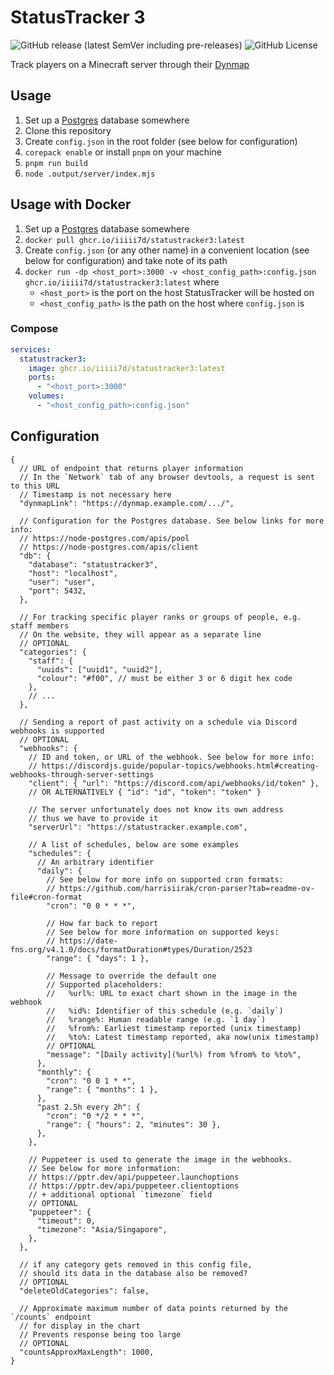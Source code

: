 # StatusTracker 3

![GitHub release (latest SemVer including pre-releases)](https://img.shields.io/github/v/release/iiiii7d/statustracker3?include_prereleases)
![GitHub License](https://img.shields.io/github/license/iiiii7d/statustracker3)

Track players on a Minecraft server through their [Dynmap](https://www.spigotmc.org/resources/dynmap%C2%AE.274/)

## Usage

1. Set up a [Postgres](https://www.postgresql.org/) database somewhere
2. Clone this repository
3. Create `config.json` in the root folder (see below for configuration)
4. `corepack enable` or install `pnpm` on your machine
5. `pnpm run build`
6. `node .output/server/index.mjs`

## Usage with Docker

1. Set up a [Postgres](https://www.postgresql.org/) database somewhere
2. `docker pull ghcr.io/iiiii7d/statustracker3:latest`
3. Create `config.json` (or any other name) in a convenient location (see below for configuration) and take note of its path
4. `docker run -dp <host_port>:3000 -v <host_config_path>:config.json ghcr.io/iiiii7d/statustracker3:latest` where
   - `<host_port>` is the port on the host StatusTracker will be hosted on
   - `<host_config_path>` is the path on the host where `config.json` is

### Compose

```yaml
services:
  statustracker3:
    image: ghcr.io/iiiii7d/statustracker3:latest
    ports:
      - "<host_port>:3000"
    volumes:
      - "<host_config_path>:config.json"
```

## Configuration

```jsonc
{
  // URL of endpoint that returns player information
  // In the `Network` tab of any browser devtools, a request is sent to this URL
  // Timestamp is not necessary here
  "dynmapLink": "https://dynmap.example.com/.../",

  // Configuration for the Postgres database. See below links for more info:
  // https://node-postgres.com/apis/pool
  // https://node-postgres.com/apis/client
  "db": {
    "database": "statustracker3",
    "host": "localhost",
    "user": "user",
    "port": 5432,
  },

  // For tracking specific player ranks or groups of people, e.g. staff members
  // On the website, they will appear as a separate line
  // OPTIONAL
  "categories": {
    "staff": {
      "uuids": ["uuid1", "uuid2"],
      "colour": "#f00", // must be either 3 or 6 digit hex code
    },
    // ...
  },

  // Sending a report of past activity on a schedule via Discord webhooks is supported
  // OPTIONAL
  "webhooks": {
    // ID and token, or URL of the webhook. See below for more info:
    // https://discordjs.guide/popular-topics/webhooks.html#creating-webhooks-through-server-settings
    "client": { "url": "https://discord.com/api/webhooks/id/token" },
    // OR ALTERNATIVELY { "id": "id", "token": "token" }

    // The server unfortunately does not know its own address
    // thus we have to provide it
    "serverUrl": "https://statustracker.example.com",

    // A list of schedules, below are some examples
    "schedules": {
      // An arbitrary identifier
      "daily": {
        // See below for more info on supported cron formats:
        // https://github.com/harrisiirak/cron-parser?tab=readme-ov-file#cron-format
        "cron": "0 0 * * *",

        // How far back to report
        // See below for more information on supported keys:
        // https://date-fns.org/v4.1.0/docs/formatDuration#types/Duration/2523
        "range": { "days": 1 },

        // Message to override the default one
        // Supported placeholders:
        //   %url%: URL to exact chart shown in the image in the webhook
        //   %id%: Identifier of this schedule (e.g. `daily`)
        //   %range%: Human readable range (e.g. `1 day`)
        //   %from%: Earliest timestamp reported (unix timestamp)
        //   %to%: Latest timestamp reported, aka now(unix timestamp)
        // OPTIONAL
        "message": "[Daily activity](%url%) from %from% to %to%",
      },
      "monthly": {
        "cron": "0 0 1 * *",
        "range": { "months": 1 },
      },
      "past 2.5h every 2h": {
        "cron": "0 */2 * * *",
        "range": { "hours": 2, "minutes": 30 },
      },
    },

    // Puppeteer is used to generate the image in the webhooks.
    // See below for more information:
    // https://pptr.dev/api/puppeteer.launchoptions
    // https://pptr.dev/api/puppeteer.clientoptions
    // + additional optional `timezone` field
    // OPTIONAL
    "puppeteer": {
      "timeout": 0,
      "timezone": "Asia/Singapore",
    },
  },

  // if any category gets removed in this config file,
  // should its data in the database also be removed?
  // OPTIONAL
  "deleteOldCategories": false,

  // Approximate maximum number of data points returned by the `/counts` endpoint
  // for display in the chart
  // Prevents response being too large
  // OPTIONAL
  "countsApproxMaxLength": 1000,
}
```
